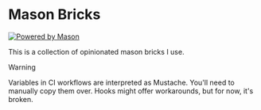 # Mason Bricks

[![Powered by Mason](https://img.shields.io/endpoint?url=https%3A%2F%2Ftinyurl.com%2Fmason-badge)](https://github.com/felangel/mason)

This is a collection of opinionated mason bricks I use.

> [!WARNING]
> Variables in CI workflows are interpreted as Mustache.
> You'll need to manually copy them over.
> Hooks might offer workarounds, but for now, it's broken.
